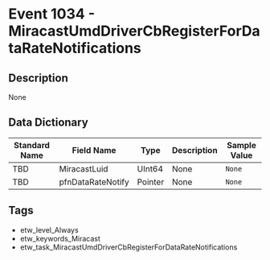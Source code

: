 # Event 1034 - MiracastUmdDriverCbRegisterForDataRateNotifications

## Description
None

## Data Dictionary
|Standard Name|Field Name|Type|Description|Sample Value|
|---|---|---|---|---|
|TBD|MiracastLuid|UInt64|None|`None`|
|TBD|pfnDataRateNotify|Pointer|None|`None`|

## Tags
* etw_level_Always
* etw_keywords_Miracast
* etw_task_MiracastUmdDriverCbRegisterForDataRateNotifications